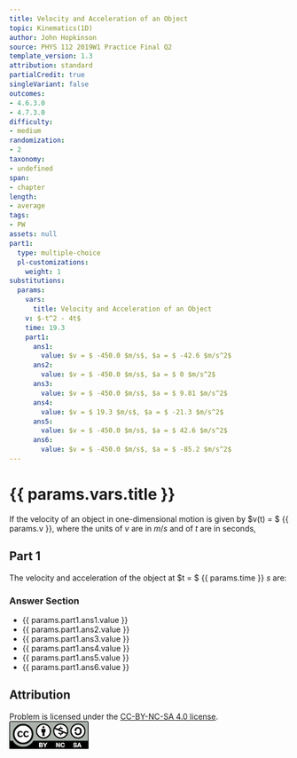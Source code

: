 ```yaml
---
title: Velocity and Acceleration of an Object
topic: Kinematics(1D)
author: John Hopkinson
source: PHYS 112 2019W1 Practice Final Q2
template_version: 1.3
attribution: standard
partialCredit: true
singleVariant: false
outcomes:
- 4.6.3.0
- 4.7.3.0
difficulty:
- medium
randomization:
- 2
taxonomy:
- undefined
span:
- chapter
length:
- average
tags:
- PW
assets: null
part1:
  type: multiple-choice
  pl-customizations:
    weight: 1
substitutions:
  params:
    vars:
      title: Velocity and Acceleration of an Object
    v: $-t^2 - 4t$
    time: 19.3
    part1:
      ans1:
        value: $v = $ -450.0 $m/s$, $a = $ -42.6 $m/s^2$
      ans2:
        value: $v = $ -450.0 $m/s$, $a = $ 0 $m/s^2$
      ans3:
        value: $v = $ -450.0 $m/s$, $a = $ 9.81 $m/s^2$
      ans4:
        value: $v = $ 19.3 $m/s$, $a = $ -21.3 $m/s^2$
      ans5:
        value: $v = $ -450.0 $m/s$, $a = $ 42.6 $m/s^2$
      ans6:
        value: $v = $ -450.0 $m/s$, $a = $ -85.2 $m/s^2$
---
```

# {{ params.vars.title }}
If the velocity of an object in one-dimensional motion is given by $v(t) = $ {{ params.v }}, where the units of $v$ are in $m/s$ and of $t$ are in seconds,

## Part 1

The velocity and acceleration of the object at $t = $ {{ params.time }} $s$ are:

### Answer Section

- {{ params.part1.ans1.value }}
- {{ params.part1.ans2.value }}
- {{ params.part1.ans3.value }}
- {{ params.part1.ans4.value }}
- {{ params.part1.ans5.value }}
- {{ params.part1.ans6.value }}

## Attribution

Problem is licensed under the [CC-BY-NC-SA 4.0 license](https://creativecommons.org/licenses/by-nc-sa/4.0/).<br> ![The Creative Commons 4.0 license requiring attribution-BY, non-commercial-NC, and share-alike-SA license.](https://raw.githubusercontent.com/firasm/bits/master/by-nc-sa.png)